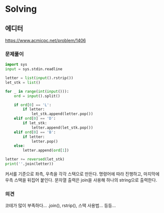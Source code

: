 # Solving

## 에디터
https://www.acmicpc.net/problem/1406
### 문제풀이
```python
import sys
input = sys.stdin.readline

letter = list(input().rstrip())
let_stk = list()

for _ in range(int(input())):
    ord = input().split()

    if ord[0] == 'L':
        if letter:
            let_stk.append(letter.pop())
    elif ord[0] == 'D':
        if let_stk:
            letter.append(let_stk.pop())
    elif ord[0] == 'B':
        if letter:
            letter.pop()
    else:
        letter.append(ord[1])

letter += reversed(let_stk)
print(''.join(letter))
```
커서를 기준으로 좌측, 우측을 각각 스택으로 만든다. 명령어에 따라 진행하고, 마지막에 우측 스택을 뒤집어 붙인다. 문자열 출력은 join을 사용해 하나의 string으로 출력한다.
### 의견
코테가 많이 부족하다... .join(), rstrip(), 스택 사용법... 등등...